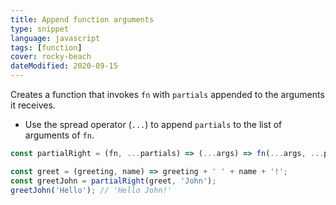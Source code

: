 ```yaml
---
title: Append function arguments
type: snippet
language: javascript
tags: [function]
cover: rocky-beach
dateModified: 2020-09-15
---
```


Creates a function that invokes `fn` with `partials` appended to the arguments it receives.

- Use the spread operator (`...`) to append `partials` to the list of arguments of `fn`.

```js
const partialRight = (fn, ...partials) => (...args) => fn(...args, ...partials);
```

```js
const greet = (greeting, name) => greeting + ' ' + name + '!';
const greetJohn = partialRight(greet, 'John');
greetJohn('Hello'); // 'Hello John!'
```
